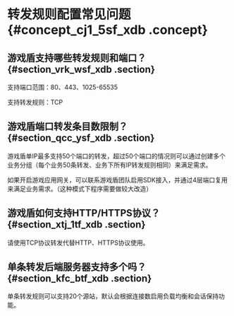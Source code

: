 # 转发规则配置常见问题 {#concept_cj1_5sf_xdb .concept}

## 游戏盾支持哪些转发规则和端口？ {#section_vrk_wsf_xdb .section}

支持端口范围：80、443、1025-65535

支持转发规则：TCP

## 游戏盾端口转发条目数限制？ {#section_qcc_ysf_xdb .section}

游戏盾单IP最多支持50个端口的转发，超过50个端口的情况则可以通过创建多个业务分组（每个业务50条转发、业务下所有IP转发规则相同）来满足需求。

如果开启游戏应用网关，可以联系游戏盾团队启用SDK接入，并通过4层端口复用来满足业务需求。（这种模式下程序需要做较大改造）

## 游戏盾如何支持HTTP/HTTPS协议？ {#section_xtj_1tf_xdb .section}

请使用TCP协议转发代替HTTP、HTTPS协议使用。

## 单条转发后端服务器支持多个吗？ {#section_kfc_btf_xdb .section}

单条转发规则可以支持20个源站，默认会根据连接数启用负载均衡和会话保持功能。

